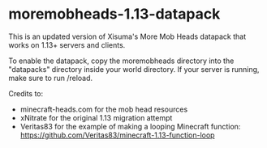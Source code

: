 # moremobheads-1.13-datapack
This is an updated version of Xisuma's More Mob Heads datapack that works on 1.13+ servers and clients.

To enable the datapack, copy the moremobheads directory into the "datapacks" directory inside your world directory. If your server is running, make sure to run /reload.

Credits to:
- minecraft-heads.com for the mob head resources
- xNitrate for the original 1.13 migration attempt
- Veritas83 for the example of making a looping Minecraft function: https://github.com/Veritas83/minecraft-1.13-function-loop
